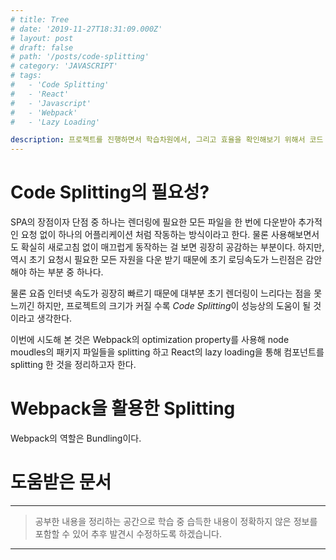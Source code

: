 ```yaml
---
# title: Tree
# date: '2019-11-27T18:31:09.000Z'
# layout: post
# draft: false
# path: '/posts/code-splitting'
# category: 'JAVASCRIPT'
# tags:
#   - 'Code Splitting'
#   - 'React'
#   - 'Javascript'
#   - 'Webpack'
#   - 'Lazy Loading'

description: 프로젝트를 진행하면서 학습차원에서, 그리고 효율을 확인해보기 위해서 코드 스플리팅을 사용해봤다.
---
```


# Code Splitting의 필요성?
SPA의 장점이자 단점 중 하나는 렌더링에 필요한 모든 파일을 한 번에 다운받아 추가적인 요청 없이 하나의 어플리케이션 처럼 작동하는 방식이라고 한다. 물론 사용해보면서도 확실히 새로고침 없이 매끄럽게 동작하는 걸 보면 굉장히 공감하는 부분이다. 하지만, 역시 초기 요청시 필요한 모든 자원을 다운 받기 때문에 초기 로딩속도가 느린점은 감안해야 하는 부분 중 하나다. 

물론 요즘 인터넷 속도가 굉장히 빠르기 때문에 대부분 초기 렌더링이 느리다는 점을 못 느끼긴 하지만, 프로젝트의 크기가 커질 수록 *Code Splitting*이 성능상의 도움이 될 것이라고 생각한다.

이번에 시도해 본 것은 Webpack의 optimization property를 사용해 node moudles의 패키지 파일들을 splitting 하고 React의 lazy loading을 통해 컴포넌트를 splitting 한 것을 정리하고자 한다.

# Webpack을 활용한 Splitting
Webpack의 역할은 Bundling이다.


# 도움받은 문서
 
___

> 공부한 내용을 정리하는 공간으로 학습 중 습득한 내용이 정확하지 않은 정보를 포함할 수 있어 추후 발견시 수정하도록 하겠습니다.

---
